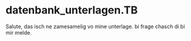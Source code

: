 # datenbank_unterlagen.TB

Salute, das isch ne zamesamelig vo mine unterlage.
bi frage chasch di bi mir melde.
